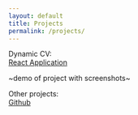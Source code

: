```yaml
---
layout: default
title: Projects
permalink: /projects/
---
```


Dynamic CV: <br>
[React Application](https://unitone-react-project.netlify.app/)

~demo of project with screenshots~ 

Other projects: <br>
[Github](https://github.com/gitpuleo)


